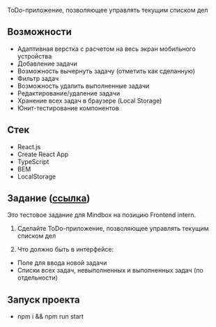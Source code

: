 ToDo-приложение, позволяющее управлять текущим списком дел

## Возможности

- Адаптивная верстка с расчетом на весь экран мобильного устройства
- Добавление задачи
- Возможность вычернуть задачу (отметить как сделанную)
- Фильтр задач
- Возможность удалить выполненные задачи
- Редактирование/удаление задачи
- Хранение всех задач в браузере (Local Storage)
- Юнит-тестирование компонентов

## Стек

- React.js
- Create React App
- TypeScript
- BEM
- LocalStorage

## Задание ([ссылка](https://docs.google.com/document/d/1X9zMnAAU9vvEzdYtSEeeram8Kur5o-py5ChKlK5TIa8/edit#))

Это тестовое задание для Mindbox на позицию Frontend intern.

1. Сделайте ToDo-приложение, позволяющее управлять текущим списком дел

2. Что должно быть в интерфейсе:

- Поле для ввода новой задачи
- Списки всех задач, невыполненных и выполненных задач (по отдельности)

## Запуск проекта

- npm i && npm run start

